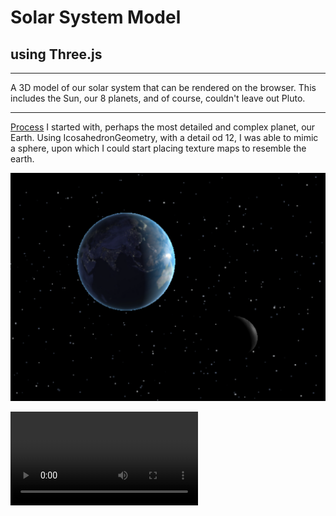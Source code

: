 # Solar System Model
## using Three.js
****
A 3D model of our solar system that can be rendered on the browser. This includes the Sun, our 8 planets, and of course, couldn't leave out Pluto.

***
<ins>Process</ins>
I started with, perhaps the most detailed and complex planet, our Earth. Using IcosahedronGeometry, with a detail od 12, I was able to mimic a sphere, upon which I could start placing texture maps to resemble the earth. 

![Earth and Moon model](./images/earth_moon.png)



![Solar System](./images/system.mov)
